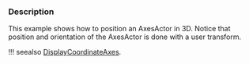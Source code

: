 ### Description
This example shows how to position an AxesActor in 3D. Notice that position and orientation of the AxesActor is done with a user transform.

!!! seealso
    [DisplayCoordinateAxes](/Cxx/Visualization/DisplayCoordinateAxes).
